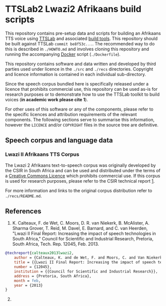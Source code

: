 TTSLab2 Lwazi2 Afrikaans build scripts
======================================

This repository contains pre-setup data and scripts for building an Afrikaans TTS voice using [TTSLab][1] and associated [build tools][2]. This repository should be built against TTSLab `commit be8f53c...`. The recommended way to do this is described in `./HOWTO.md` and involves cloning this repository and running the accompanying [Docker][3] script (`./Dockerfile`). 

This repository contains software and data written and developed by third parties used under licence in the `./src` and `./recs` directories. Copyright and licence information is contained in each individual sub-directory.

Since the speech corpus bundled here is specifically released under a licence that prohibits commercial use, this repository can be used as-is for research purposes or to demonstrate how to use the TTSLab toolkit to build voices (__in academic work please cite 1__).

For other uses of this software or any of the components, please refer to the specific licences and attribution requirements of the relevant components. The following sections serve to summarise this information, however the `LICENCE` and/or `COPYRIGHT` files in the source tree are definitive.


## Speech corpus and language data

### Lwazi II Afrikaans TTS Corpus

The Lwazi 2 Afrikaans text-to-speech corpus was originally developed by the CSIR in South Africa and can be used and distributed under the terms of a [Creative Commons Licence][4] which prohibits commercial use. If this corpus is used for research purposes, please refer to the CSIR technical report [1].

For more information and links to the original corpus distribution refer to `./recs/README.md`.

### 




## References

 1. K. Calteaux, F. de Wet, C. Moors, D. R. van Niekerk, B. McAlister, A. Sharma Grover, T. Reid, M. Davel, E. Barnard, and C. van Heerden, "Lwazi II Final Report: Increasing the impact of speech technologies in South Africa," Council for Scientific and Industrial Research, Pretoria, South Africa, Tech. Rep. 12045, Feb. 2013.
```bibtex
@techreport{calteaux2013lwazi2,
	author = {Calteaux, K. and de Wet, F. and Moors, C. and Van Niekerk, D. R. and McAlister, B. and Sharma Grover, A. and Reid, T. and Davel, M. and Barnard, E. and Van Heerden, C.},
	title = {{Lwazi II Final Report: Increasing the impact of speech technologies in South Africa}},
	number = {12045},
	institution = {{Council for Scientific and Industrial Research}},
	address = {Pretoria, South Africa},
	month = feb,
	year = {2013}
}
```
 2. 

[1]: https://github.com/demitasse/ttslab2
[2]: https://github.com/demitasse/ttslabdev2
[3]: https://www.docker.com/
[4]: https://creativecommons.org/licenses/by-nc-nd/3.0/